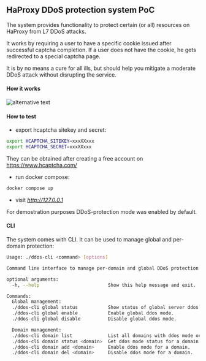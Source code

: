 ## HaProxy DDoS protection system PoC

The system provides functionality to protect certain (or all) resources on HaProxy from L7 DDoS attacks.

It works by requiring a user to have a specific cookie issued after successful captcha completion. If a user does not have the cookie, he gets redirected to a special captcha page.

It is by no means a cure for all ills, but should help you mitigate a moderate DDoS attack without disrupting the service.

#### How it works

![alternative text](http://www.plantuml.com/plantuml/proxy?cache=no&src=https://raw.githubusercontent.com/mora9715/haproxy_ddos_protector/master/docs/interaction_diagram.txt)

#### How to test

- export hcaptcha sitekey and secret:
```bash
export HCAPTCHA_SITEKEY=xxxXXxxx
export HCAPTCHA_SECRET=xxxXXxxx
```
They can be obtained after creating a free account on https://www.hcaptcha.com/

- run docker compose:
```bash
docker compose up
```

- visit *http://127.0.0.1*

For demostration purposes DDoS-protection mode was enabled by default.


#### CLI
The system comes with CLI. It can be used to manage global and per-domain protection:
```bash
Usage: ./ddos-cli <command> [options]

Command line interface to manage per-domain and global DDoS protection.

optional arguments:
  -h, --help                         Show this help message and exit.

Commands:
  Global management:
  ./ddos-cli global status           Show status of global server ddos mode.
  ./ddos-cli global enable           Enable global ddos mode.
  ./ddos-cli global disable          Disable global ddos mode.

  Domain management:
  ./ddos-cli domain list             List all domains with ddos mode on.
  ./ddos-cli domain status <domain>  Get ddos mode status for a domain.
  ./ddos-cli domain add <domain>     Enable ddos mode for a domain.
  ./ddos-cli domain del <domain>     Disable ddos mode for a domain.
```
